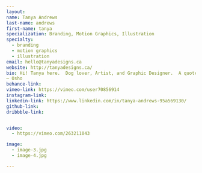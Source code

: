 ```yaml
---
layout:
name: Tanya Andrews
last-name: andrews
first-name: tanya
specialization: Branding, Motion Graphics, Illustration
specialty:
  - branding
  - motion graphics
  - illustration
email: hello@tanyadesigns.ca
website: http://tanyadesigns.ca/
bio: Hi! Tanya here.  Dog lover, Artist, and Graphic Designer.  A quote that I live by “Creativity is the greatest rebellion in existence.”
― Osho
behance-link:
vimeo-link: https://vimeo.com/user70856914
instagram-link:
linkedin-link: https://www.linkedin.com/in/tanya-andrews-95a569130/
github-link:
dribbble-link:


video:
  - https://vimeo.com/263211043

image:
  - image-3.jpg
  - image-4.jpg

---
```

